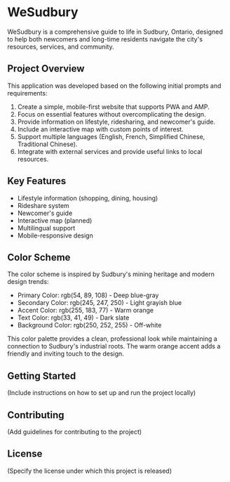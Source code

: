 # WeSudbury

WeSudbury is a comprehensive guide to life in Sudbury, Ontario, designed to help both newcomers and long-time residents navigate the city's resources, services, and community.

## Project Overview

This application was developed based on the following initial prompts and requirements:

1. Create a simple, mobile-first website that supports PWA and AMP.
2. Focus on essential features without overcomplicating the design.
3. Provide information on lifestyle, ridesharing, and newcomer's guide.
4. Include an interactive map with custom points of interest.
5. Support multiple languages (English, French, Simplified Chinese, Traditional Chinese).
6. Integrate with external services and provide useful links to local resources.

## Key Features

- Lifestyle information (shopping, dining, housing)
- Rideshare system
- Newcomer's guide
- Interactive map (planned)
- Multilingual support
- Mobile-responsive design

## Color Scheme

The color scheme is inspired by Sudbury's mining heritage and modern design trends:

- Primary Color: rgb(54, 89, 108) - Deep blue-gray
- Secondary Color: rgb(245, 247, 250) - Light grayish blue
- Accent Color: rgb(255, 183, 77) - Warm orange
- Text Color: rgb(33, 41, 49) - Dark slate
- Background Color: rgb(250, 252, 255) - Off-white

This color palette provides a clean, professional look while maintaining a connection to Sudbury's industrial roots. The warm orange accent adds a friendly and inviting touch to the design.

## Getting Started

(Include instructions on how to set up and run the project locally)

## Contributing

(Add guidelines for contributing to the project)

## License

(Specify the license under which this project is released)
